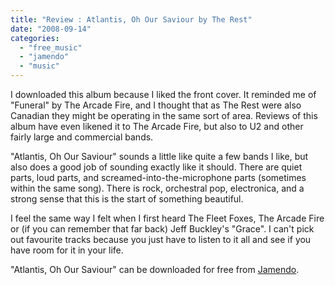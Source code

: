 ```yaml
---
title: "Review : Atlantis, Oh Our Saviour by The Rest"
date: "2008-09-14"
categories: 
  - "free_music"
  - "jamendo"
  - "music"
---
```


I downloaded this album because I liked the front cover. It reminded me of "Funeral" by The Arcade Fire, and I thought that as The Rest were also Canadian they might be operating in the same sort of area. Reviews of this album have even likened it to The Arcade Fire, but also to U2 and other fairly large and commercial bands.

"Atlantis, Oh Our Saviour" sounds a little like quite a few bands I like, but also does a good job of sounding exactly like it should. There are quiet parts, loud parts, and screamed-into-the-microphone parts (sometimes within the same song). There is rock, orchestral pop, electronica, and a strong sense that this is the start of something beautiful.

I feel the same way I felt when I first heard The Fleet Foxes, The Arcade Fire or (if you can remember that far back) Jeff Buckley's "Grace". I can't pick out favourite tracks because you just have to listen to it all and see if you have room for it in your life.

"Atlantis, Oh Our Saviour" can be downloaded for free from [Jamendo](http://www.jamendo.com/en/album/27993).
